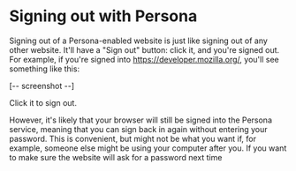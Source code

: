# Signing out with Persona #

Signing out of a Persona-enabled website is just like signing out of any other website. It'll have a "Sign out" button: click it, and you're signed out. For example, if you're signed into https://developer.mozilla.org/, you'll see something like this:

[-- screenshot --]

Click it to sign out.

However, it's likely that your browser will still be signed into the Persona service, meaning that you can sign back in again without entering your password. This is convenient, but might not be what you want if, for example, someone else might be using your computer after you. If you want to make sure the website will ask for a password next time